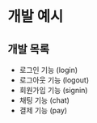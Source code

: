 # 개발 예시
## 개발 목록
- 로그인 기능 (login)
- 로그아웃 기능 (logout)
- 회원가입 기능  (signin)
- 채팅 기능 (chat)
- 결제 기능 (pay)